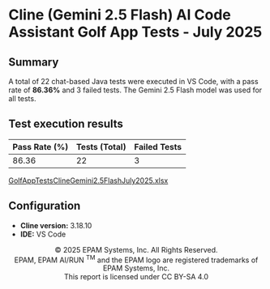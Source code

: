 # Cline (Gemini 2.5 Flash) AI Code Assistant Golf App Tests - July 2025

## Summary

A total of 22 chat-based Java tests were executed in VS Code, with a pass rate of **86.36%** and 3 failed tests. The Gemini 2.5 Flash model was used for all tests.

## Test execution results

| Pass Rate (%) | Tests (Total) | Failed Tests |
|---------------|---------------|--------------|
| 86.36         | 22            | 3            |

[GolfAppTestsClineGemini2.5FlashJuly2025.xlsx](../../../../../reports/2025/GolfAppTestsClineGemini2.5FlashJuly2025.xlsx)

## Configuration

- **Cline version:** 3.18.10
- **IDE:** VS Code

<p style="text-align: center;">    © 2025 EPAM Systems, Inc. All Rights Reserved.<br/>    EPAM, EPAM AI/RUN <sup>TM</sup> and the EPAM logo are registered trademarks of EPAM Systems, Inc.<br>    This report is licensed under CC BY-SA 4.0<br/></p>

